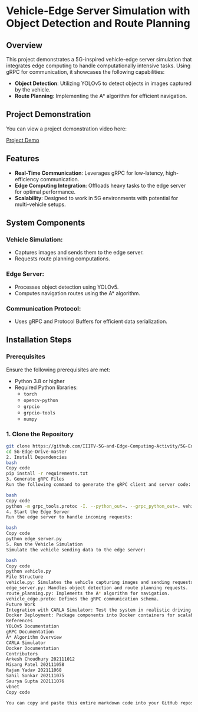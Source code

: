 # Vehicle-Edge Server Simulation with Object Detection and Route Planning

## Overview

This project demonstrates a 5G-inspired vehicle-edge server simulation that integrates edge computing to handle computationally intensive tasks. Using gRPC for communication, it showcases the following capabilities:

- **Object Detection**: Utilizing YOLOv5 to detect objects in images captured by the vehicle.
- **Route Planning**: Implementing the A* algorithm for efficient navigation.

## Project Demonstration

You can view a project demonstration video here:

[Project Demo](https://drive.google.com/file/d/12E35PFODAug7Wxw7jHCauiQ6RLrnpLoC/view?usp=sharing)

## Features

- **Real-Time Communication**: Leverages gRPC for low-latency, high-efficiency communication.
- **Edge Computing Integration**: Offloads heavy tasks to the edge server for optimal performance.
- **Scalability**: Designed to work in 5G environments with potential for multi-vehicle setups.

## System Components

### Vehicle Simulation:
- Captures images and sends them to the edge server.
- Requests route planning computations.

### Edge Server:
- Processes object detection using YOLOv5.
- Computes navigation routes using the A* algorithm.

### Communication Protocol:
- Uses gRPC and Protocol Buffers for efficient data serialization.

## Installation Steps

### Prerequisites
Ensure the following prerequisites are met:

- Python 3.8 or higher
- Required Python libraries:
  - `torch`
  - `opencv-python`
  - `grpcio`
  - `grpcio-tools`
  - `numpy`

### 1. Clone the Repository

```bash
git clone https://github.com/IIITV-5G-and-Edge-Computing-Activity/5G-Edge-Drive.git
cd 5G-Edge-Drive-master
2. Install Dependencies
bash
Copy code
pip install -r requirements.txt
3. Generate gRPC Files
Run the following command to generate the gRPC client and server code:

bash
Copy code
python -m grpc_tools.protoc -I. --python_out=. --grpc_python_out=. vehicle_edge.proto
4. Start the Edge Server
Run the edge server to handle incoming requests:

bash
Copy code
python edge_server.py
5. Run the Vehicle Simulation
Simulate the vehicle sending data to the edge server:

bash
Copy code
python vehicle.py
File Structure
vehicle.py: Simulates the vehicle capturing images and sending requests to the edge server.
edge_server.py: Handles object detection and route planning requests.
route_planning.py: Implements the A* algorithm for navigation.
vehicle_edge.proto: Defines the gRPC communication schema.
Future Work
Integration with CARLA Simulator: Test the system in realistic driving environments.
Docker Deployment: Package components into Docker containers for scalability.
References
YOLOv5 Documentation
gRPC Documentation
A* Algorithm Overview
CARLA Simulator
Docker Documentation
Contributors
Arkesh Choudhury 202111012
Nisarg Patel 202111058
Rajan Yadav 202111068
Sahil Sonkar 202111075
Saurya Gupta 202111076
vbnet
Copy code

You can copy and paste this entire markdown code into your GitHub repository's `README.md` file. It contains the project overview, installation steps, features, system components, and additional resources.


